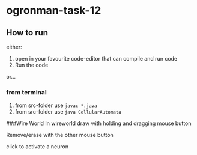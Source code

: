 # ogronman-task-12


## How to run

either:

1. open in your favourite code-editor that can compile and run code
2. Run the code

or...

### from terminal

1. from src-folder use `javac *.java`
2. from src-folder use `java CellularAutomata`





###Wire World
In wireworld draw with holding and dragging mouse button

Remove/erase with the other mouse button

click to activate a neuron
